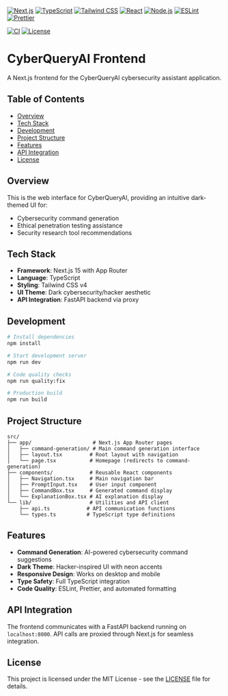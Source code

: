 
[![Next.js](https://img.shields.io/badge/Next.js-15-black?style=for-the-badge&logo=next.js&logoColor=white)](https://nextjs.org/)
[![TypeScript](https://img.shields.io/badge/TypeScript-5-blue?style=for-the-badge&logo=typescript&logoColor=white)](https://www.typescriptlang.org/)
[![Tailwind CSS](https://img.shields.io/badge/Tailwind_CSS-4-38B2AC?style=for-the-badge&logo=tailwind-css&logoColor=white)](https://tailwindcss.com/)
[![React](https://img.shields.io/badge/React-19-61DAFB?style=for-the-badge&logo=react&logoColor=black)](https://reactjs.org/)
[![Node.js](https://img.shields.io/badge/Node.js-18+-339933?style=for-the-badge&logo=node.js&logoColor=white)](https://nodejs.org/)
[![ESLint](https://img.shields.io/badge/ESLint-9-4B32C3?style=for-the-badge&logo=eslint&logoColor=white)](https://eslint.org/)
[![Prettier](https://img.shields.io/badge/Prettier-3-F7B93E?style=for-the-badge&logo=prettier&logoColor=black)](https://prettier.io/)

[![CI](https://img.shields.io/github/actions/workflow/status/javidahmed64592/cyber-query-ai/ci.yml?branch=main&style=for-the-badge&label=CI&logo=github)](https://github.com/javidahmed64592/cyber-query-ai/actions)
[![License](https://img.shields.io/github/license/javidahmed64592/cyber-query-ai?style=for-the-badge)](https://github.com/javidahmed64592/cyber-query-ai/blob/main/LICENSE)

<!-- omit from toc -->
# CyberQueryAI Frontend
A Next.js frontend for the CyberQueryAI cybersecurity assistant application.

<!-- omit from toc -->
## Table of Contents
- [Overview](#overview)
- [Tech Stack](#tech-stack)
- [Development](#development)
- [Project Structure](#project-structure)
- [Features](#features)
- [API Integration](#api-integration)
- [License](#license)


## Overview

This is the web interface for CyberQueryAI, providing an intuitive dark-themed UI for:
- Cybersecurity command generation
- Ethical penetration testing assistance
- Security research tool recommendations

## Tech Stack

- **Framework**: Next.js 15 with App Router
- **Language**: TypeScript
- **Styling**: Tailwind CSS v4
- **UI Theme**: Dark cybersecurity/hacker aesthetic
- **API Integration**: FastAPI backend via proxy

## Development

```bash
# Install dependencies
npm install

# Start development server
npm run dev

# Code quality checks
npm run quality:fix

# Production build
npm run build
```

## Project Structure

```
src/
├── app/                    # Next.js App Router pages
│   ├── command-generation/ # Main command generation interface
│   ├── layout.tsx         # Root layout with navigation
│   └── page.tsx           # Homepage (redirects to command-generation)
├── components/            # Reusable React components
│   ├── Navigation.tsx     # Main navigation bar
│   ├── PromptInput.tsx    # User input component
│   ├── CommandBox.tsx     # Generated command display
│   └── ExplanationBox.tsx # AI explanation display
└── lib/                   # Utilities and API client
    ├── api.ts            # API communication functions
    └── types.ts          # TypeScript type definitions
```

## Features

- **Command Generation**: AI-powered cybersecurity command suggestions
- **Dark Theme**: Hacker-inspired UI with neon accents
- **Responsive Design**: Works on desktop and mobile
- **Type Safety**: Full TypeScript integration
- **Code Quality**: ESLint, Prettier, and automated formatting

## API Integration

The frontend communicates with a FastAPI backend running on `localhost:8000`. API calls are proxied through Next.js for seamless integration.

## License

This project is licensed under the MIT License - see the [LICENSE](../LICENSE) file for details.
